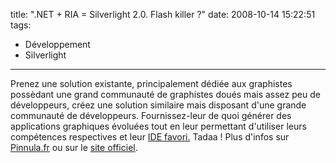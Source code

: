 title: ".NET + RIA = Silverlight 2.0. Flash killer ?"
date: 2008-10-14 15:22:51
tags:
  - Développement
  - Silverlight
---

Prenez une solution existante, principalement dédiée aux graphistes possèdant une grand communauté de graphistes doués mais assez peu de développeurs, créez une solution similaire mais disposant d'une grande communauté de développeurs. Fournissez-leur de quoi générer des applications graphiques évoluées tout en leur permettant d'utiliser leurs compétences respectives et leur [IDE favori.](//www.visualstudio.com/products/visual-studio-express-vs) Tadaa&nbsp;! Plus d'infos sur [Pinnula.fr](//www.pinnula.fr/news/02052-silverlight-2-disponible-en-version-finale/fr/) ou sur le [site officiel](http://www.microsoft.com/silverlight/).